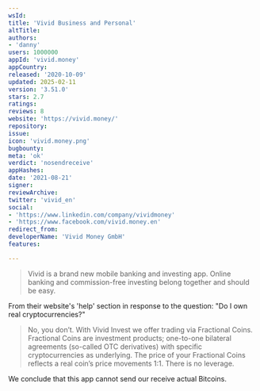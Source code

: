 ```yaml
---
wsId: 
title: 'Vivid Business and Personal'
altTitle: 
authors:
- 'danny'
users: 1000000
appId: 'vivid.money'
appCountry: 
released: '2020-10-09'
updated: 2025-02-11
version: '3.51.0'
stars: 2.7
ratings: 
reviews: 8
website: 'https://vivid.money/'
repository: 
issue: 
icon: 'vivid.money.png'
bugbounty: 
meta: 'ok'
verdict: 'nosendreceive'
appHashes: 
date: '2021-08-21'
signer: 
reviewArchive: 
twitter: 'vivid_en'
social:
- 'https://www.linkedin.com/company/vividmoney'
- 'https://www.facebook.com/vivid.money.en'
redirect_from: 
developerName: 'Vivid Money GmbH'
features: 

---
```


> Vivid is a brand new mobile banking and investing app. Online banking and commission-free investing belong together and should be easy.

From their website's 'help' section in response to the question: "Do I own real cryptocurrencies?"

> No, you don’t. With Vivid Invest we offer trading via Fractional Сoins. Fractional Coins are investment products; one-to-one bilateral agreements (so-called OTC derivatives) with specific cryptocurrencies as underlying. The price of your Fractional Coins reflects a real coin’s price movements 1:1. There is no leverage.

We conclude that this app cannot send our receive actual Bitcoins.

